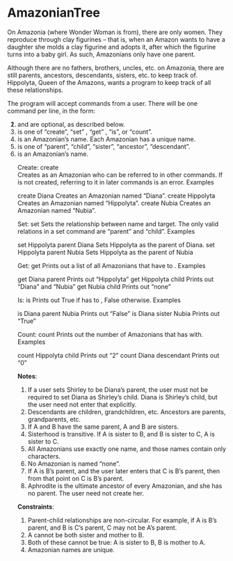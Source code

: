 # AmazonianTree

On Amazonia (where Wonder Woman is from), there are only women.  They reproduce through clay figurines – that is, when an Amazon wants to have a daughter she molds a clay figurine and adopts it, after which the figurine turns into a baby girl.  As such, Amazonians only have one parent.

Although there are no fathers, brothers, uncles, etc. on Amazonia, there are still parents, ancestors, descendants, sisters, etc. to keep track of.  Hippolyta, Queen of the Amazons, wants a program to keep track of all these relationships.

The program will accept commands from a user. There will be one command per line, in the form:
<ol>
     <li> <verb> <object> <relation> <target></li>
     <li> <relation> and <target> are optional, as described below.</li>
     <li> <verb> is one of “create”, “set” , “get” , “is”, or “count”.</li>
     <li> <object> is an Amazonian’s name.  Each Amazonian has a unique name.</li>
     <li> <relation> is one of “parent”, “child”, “sister”, “ancestor”, “descendant”.</li>
     <li> <target> is an Amazonian’s name.</li>
</ol>



Create: create <name>	
     Creates <name> as an Amazonian who can be referred to in other commands.  If <name> is not created, referring to it in later commands is an error.
Examples

create Diana	Creates an Amazonian named “Diana”.
create Hippolyta	Creates an Amazonian named “Hippolyta”.
create Nubia	Creates an Amazonian named “Nubia”.


Set: set <name> <relation> <target>	
    Sets the relationship between name and target.  The only valid relations in a set command are “parent” and “child”.
Examples

set Hippolyta parent Diana	Sets Hippolyta as the parent of Diana.
set Hippolyta parent Nubia	Sets Hippolyta as the parent of Nubia


Get: get <name> <relation>	Prints out a list of all Amazonians that have <relation> to <name>.
Examples

get Diana parent	Prints out “Hippolyta”
get Hippolyta child	Prints out “Diana” and “Nubia”
get Nubia child	Prints out “none”


Is: is <name> <relation> <target>	Prints out True if <name> has <relation> to <target>, False otherwise.
Examples

is Diana parent Nubia	Prints out “False”
is Diana sister Nubia	Prints out “True”


Count: count <name> <relation>	Prints out the number of Amazonians that <name> has <relation> with.
Examples

count Hippolyta child	Prints out “2”
count Diana descendant	Prints out “0”



<b>Notes</b>:
1.	If a user sets Shirley to be Diana’s parent, the user must not be required to set Diana as Shirley’s child.  Diana is Shirley’s child, but the user need not enter that explicitly.
2.	Descendants are children, grandchildren, etc.  Ancestors are parents, grandparents, etc.
3.	If A and B have the same parent, A and B are sisters.
4.	Sisterhood is transitive.  If A is sister to B, and B is sister to C, A is sister to C.
5.	All Amazonians use exactly one name, and those names contain only characters.
6.	No Amazonian is named “none”.
7.	If A is B’s parent, and the user later enters that C is B’s parent, then from that point on C is B’s parent.
8.	Aphrodite is the ultimate ancestor of every Amazonian, and she has no parent.  The user need not create her.

<b>Constraints</b>:
1.	Parent-child relationships are non-circular.  For example, if A is B’s parent, and B is C’s parent, C may not be A’s parent.
2.	A cannot be both sister and mother to B.
3.	Both of these cannot be true: A is sister to B, B is mother to A.
4.	Amazonian names are unique.
